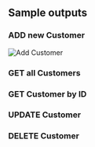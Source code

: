 ## Sample outputs
### ADD new Customer
![Add Customer](https://user-images.githubusercontent.com/80127637/188643107-6c712fb6-c585-42fb-b2e5-3966336fd90c.png)

### GET all Customers
### GET Customer by ID
### UPDATE Customer
### DELETE Customer




